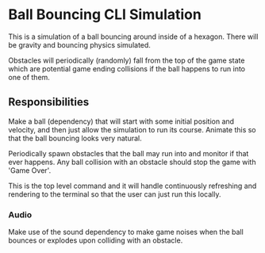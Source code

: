 # Ball Bouncing CLI Simulation
This is a simulation of a ball bouncing around inside of a hexagon. There will be gravity and
bouncing physics simulated.

Obstacles will periodically (randomly) fall from the top of the game state which are potential
game ending collisions if the ball happens to run into one of them.

## Responsibilities
Make a ball (dependency) that will start with some initial position and velocity, and then just
allow the simulation to run its course. Animate this so that the ball bouncing looks very natural.

Periodically spawn obstacles that the ball may run into and monitor if that ever happens. Any ball
collision with an obstacle should stop the game with 'Game Over'.

This is the top level command and it will handle continuously refreshing and rendering to the 
terminal so that the user can just run this locally.

### Audio
Make use of the sound dependency to make game noises when the ball bounces or explodes upon
colliding with an obstacle.
